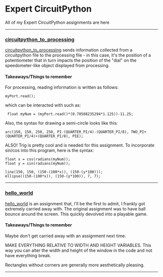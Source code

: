 # **Expert CircuitPython**

All of my Expert CircuitPython assignments are here

---

### [circuitpython_to_processing](https://github.com/clyman88/ExpertCircuitPython/tree/master/circuitpython_to_processing)

[circuitpython_to_processing](https://github.com/clyman88/ExpertCircuitPython/tree/master/circuitpython_to_processing) sends information collected from a circuitpython file to the processing file - in this case, it's the position of a potentiometer that in turn impacts the position of the "dial" on the speedometer-like object displayed from processing.

#### Takeaways/Things to remember

For processing, reading information is written as follows:

~~~processing
myPort.read();
~~~

which can be interacted with such as:

~~~processing
 float myNum = (myPort.read()*(0.70588235294*1.125))-11.25;
 ~~~

 Also, the syntax for drawing a semi-circle looks like this: 
 
 ~~~processing
 arc(150, 150, 250, 250, PI-(QUARTER_PI/4)-(QUARTER_PI/8), TWO_PI+(QUARTER_PI/4)+(QUARTER_PI/8), PIE);
 ~~~

 ALSO! Trig is pretty cool and is needed for this assignment. To incorporate sin/cos into this program, here is the syntax:

 ~~~processing
float x = cos(radians(myNum));
float y = sin(radians(myNum));

line(150, 150, (150-(100*x)), (150-(y*100)));
ellipse((150-(100*x)), (150-(y*100)), 7, 7);
~~~

---

### [hello_world](https://github.com/clyman88/ExpertCircuitPython/tree/master/hello_world)

[hello_world](https://github.com/clyman88/ExpertCircuitPython/tree/master/hello_world) is an assignment that, I'll be the first to admit, I frankly got extremely carried away with. The original assignment was to have ball bounce around the screen. This quickly devolved into a playable game.

#### Takeaways/Things to remember

Maybe don't get carried away with an assignment next time.

MAKE EVERYTHING RELATIVE TO WIDTH AND HEIGHT VARIABLES. This way you can alter the width and height of the window in the code and not have everything break.

Rectangles without corners are generally more aesthetically pleasing.

---

